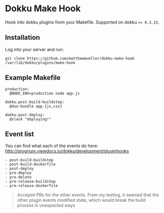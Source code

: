 # Dokku Make Hook

Hook into dokku plugins from your Makefile. Supported on dokku `>= 0.3.15`.

## Installation

Log into your server and run:

    git clone https://github.com/matthewmueller/dokku-make-hook /var/lib/dokku/plugins/make-hook

## Example Makefile

```make
production:
  @NODE_ENV=production node app.js

dokku.post-build-buildstep:
  @duo-bundle app.{js,css}

dokku.post-deploy:
  @slack "deploying!"
```

## Event list

You can find what each of the events do here: http://progrium.viewdocs.io/dokku/development/pluginhooks

    - post-build-buildstep
    - post-build-dockerfile
    - post-deploy
    - pre-deploy
    - pre-delete
    - pre-release-buildstep
    - pre-release-dockerfile

> Accepint PRs for the other events. From my testing, it seemed that
the other plugin events modified state, which would break the build process in
unexpected ways
